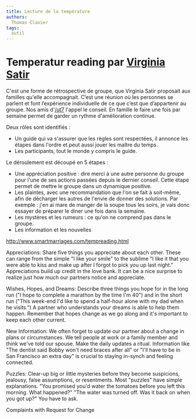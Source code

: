 ```yaml
---
title: Lecture de la température
authors:
  Thomas Clavier
tags:
  outil
---
```


# Temperatur reading par [Virginia Satir](ttps://fr.wikipedia.org/wiki/Virginia_Satir)

C'est une forme de rétrospective de groupe, que Virginia Satir proposait aux familles qu'elle accompagnait. C’est une réunion où les personnes se parlent et font l’expérience individuelle de ce que c’est que d’appartenir au groupe. Nos amis d'[/ut7](http://ut7.fr/posts/blog/2015/11/18/annimer-vos-retrospectives-avec-le-conseil.html) l'appel le conseil. En famille le faire une fois par semaine permet de garder un rythme d'amélioration continue.

Deux rôles sont identifiés :
* Un guide qui va s'assurer que les règles sont respectées, il annonce les étapes dans l'ordre et peut aussi jouer les maître du temps.
* Les participants, tout le monde y compris le guide.


Le déroulement est découpé en 5 étapes : 
* Une appréciation positive : dire merci à une autre personne du groupe pour l'une de ses actions passées depuis le dernier conseil. Cette étape permet de mettre le groupe dans un dynamique positive.
* Les plaintes, avec une recommandation que l'on se fait à soit-même, afin de décharger les autres de l'envie de donner des solutions. Par exemple : j'en ai mare de manger de la soupe tous les soirs, je vais donc essayer de préparer le diner une fois dans la semaine.
* Les mystères et les rumeurs : ce qu'on ne comprend pas dans le groupe.
* Les information et les nouvelles

http://www.smartmarriages.com/tempreading.html


Appreciations: Share five things you appreciate about each other. These can range from the simple "I like your smile" to the sublime "I like it that you were able to kiss and make up after I forgot to pick you up last night." Appreciations build up credit in the love bank. It can be a nice surprise to realize just how much our partners notice and appreciate.

Wishes, Hopes, and Dreams: Describe three things you hope for in the long run ("I hope to complete a marathon by the time I'm 40") and in the short run ("This week-end I'd like to spend a half-hour alone with my dad when he visits.") A partner who understands your dreams is able to help them happen. Remember that hopes change as we go along and it's important to keep each other current.

New Information: We often forget to update our partner about a change in plans or circumstances. We tell people at work or a family member and think we've told our spouse. Make the daily updates a ritual. Information like "The dentist said Bobby won't need braces after all" or "I'll have to be in San Francisco an extra day" is crucial to staying in-synch and feeling connected.

Puzzles: Clear-up big or little mysteries before they become suspicions, jealousy, false assumptions, or resentments. Most "puzzles" have simple explanations. "You promised you'd water the tomatoes before you left this morning. What happened?" "The water was turned off. Was it back on when you got up?" You have to ask.

Complaints with Request for Change
